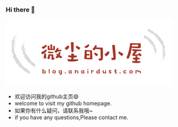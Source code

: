 ### Hi there 👋

<!--
**Airdust123/Airdust123** is a ✨ _special_ ✨ repository because its `README.md` (this file) appears on your GitHub profile.

Here are some ideas to get you started:

- 🔭 I’m currently working on ...
- 🌱 I’m currently learning ...
- 👯 I’m looking to collaborate on ...
- 🤔 I’m looking for help with ...
- 💬 Ask me about ...
- 📫 How to reach me: ...
- 😄 Pronouns: ...
- ⚡ Fun fact: ...
-->
![](/wcdxw.png)
+ 欢迎访问我的github主页😄
+ welcome to visit my github homepage.
+ 如果你有什么疑问，请联系我哦~
+ if you have any questions,Please contact me.
